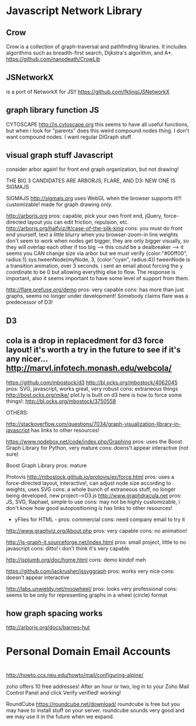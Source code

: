 Javascript Network Library
===========================

Crow
----
Crow is a collection of graph-traversal and pathfinding libraries. It includes algorithms such as breadth-first search, Dijkstra's algorithm, and A*.
https://github.com/nanodeath/CrowLib



JSNetworkX
-----------
is a port of NetworkX for JS!!
https://github.com/fkling/JSNetworkX



graph library function JS
------------------------

CYTOSCAPE
http://js.cytoscape.org
this seems to have all useful functions, but when i look for "parents" does this weird compound nodes thing.  I don't want compound nodes.  I want regular DiGraph stuff.



visual graph stuff Javascript
-----------------------------

consider arbor again!  for front end graph organization, but not drawing!

THE BIG 3 CANDIDATES ARE ARBORJS, FLARE, AND D3:  NEW ONE IS SIGMAJS

SIGMAJS
http://sigmajs.org
uses WebGL when the browser supports it!!!
customizable!
made for graph drawing only.


http://arborjs.org
pros: capable, pick your own front end, jQuery, force-directed layout
you can edit friction, repulsion, etc. http://arborjs.org/halfviz/#/case-of-the-silk-king
cons: you must do front end yourself, text a little blurry when you browser-zoom-in
line weights don't seem to work
when nodes get bigger, they are only bigger visually, so they will overlap each other if too big --> this could be a dealbreaker --> it seems you CAN change size via arbor but we must verify
{color:"#00ff00", radius:1}
sys.tweenNode(myNode, 3, {color:"cyan", radius:4})
tweenNode is a transition animation, over 3 seconds.
i sent an email about forcing the y coordinate to be 0 but allowing everythig else to flow.  The response is important, also it seems important to have some level of support from them.


http://flare.prefuse.org/demo
pros: very capable
cons: has more than just graphs, seems no longer under development!  Somebody claims flare was a predecessor of D3!

D3
----
cola is a drop in replacedment for d3 force layout!  it's worth a try in the future to see if it's any nicer...
http://marvl.infotech.monash.edu/webcola/
-------
https://github.com/mbostock/d3
http://bl.ocks.org/mbostock/4062045
pros: SVG, javascript, works great, very robust
cons: extraneous things
http://bost.ocks.org/mike/
plot.ly  is built on d3
here is how to force some things!:
http://bl.ocks.org/mbostock/3750558



OTHERS:

http://stackoverflow.com/questions/7034/graph-visualization-library-in-javascript
has links to other resources!

https://www.nodebox.net/code/index.php/Graphing
pros: uses the Boost Graph Library for Python, very mature
cons: doens't appear interactive (not sure)

Boost Graph Library
pros: mature

Protovis
http://mbostock.github.io/protovis/ex/force.html
pros: uses a force-directed layout, interactive!, can adjust node size according to weights, uses SVG
cons: a whole bunch of extraneous stuff, no longer being developed, new project-->D3.js
http://www.graphdracula.net
pros: JS, SVG, Raphael, simple to use
cons: may not be highly customizable, i don't know how good autopositioning is
has links to other resources!

- yFiles for HTML -
pros: commercial
cons: need company email to try it



http://www.graphviz.org/About.php
pros: very capable
cons: no animation!

http://js-graph-it.sourceforge.net/index.html
pros: small project, little to no javascript
cons: ditto!  i don't think it's very capable.

http://jsplumb.org/doc/home.html
cons: demo kindof meh

https://github.com/jackrusher/jssvggraph
pros: works very nice
cons: doesn't appear interactive


http://labs.unwieldy.net/moowheel/
pros: looks very professional
cons: seems to be only for representing graphs in a wheel (circle) format





how graph spacing works
-----------------------
http://arborjs.org/docs/barnes-hut








Personal Domain Email Accounts
==============================
#
http://howto.ccs.neu.edu/howto/mail/configuring-alpine/

zoho offers 10 free addresses!
After an hour or two, log in to your Zoho Mail Control Panel and click Verify
verified!
working!

RoundCube
https://roundcube.net/download/
roundcube is free but you may have to install stuff on your server.
roundcube sounds very good and we may use it in the future when we expand.



